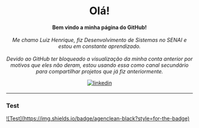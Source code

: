 <h1 align="center">Olá!</h1>

<p align="center">
    <b>Bem vindo a minha página do GitHub!</b>
    <br><br>
    <i>
        Me chamo Luiz Henrique, fiz Desenvolvimento de Sistemas no SENAI e estou em constante aprendizado. 
        <br><br>
        Devido ao GitHub ter bloqueado a visualização da minha conta anterior por motivos que eles não deram, estou usando essa como canal secundário para compartilhar projetos que já fiz anteriormente. 
        <br>
    </i>
</p>

<div align="center">
  <a href="https://www.linkedin.com/in/luizhenriqueccarvalho/" target="_blank">
  <img src=https://img.shields.io/badge/linkedin-%231E77B5.svg?&style=for-the-badge&logo=linkedin&logoColor=white alt=linkedin style="margin-bottom: 5px;" />
  </a>
</div>

---

### Test

<a href="https://www.google.com/" target="_blank">
![Test](https://img.shields.io/badge/agenclean-black?style=for-the-badge)
</a>
